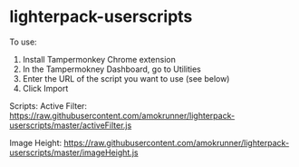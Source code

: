 # lighterpack-userscripts

To use:
1. Install Tampermonkey Chrome extension
2. In the Tampermokney Dashboard, go to Utilities
3. Enter the URL of the script you want to use (see below)
4. Click Import

Scripts:
Active Filter:
https://raw.githubusercontent.com/amokrunner/lighterpack-userscripts/master/activeFilter.js

Image Height:
https://raw.githubusercontent.com/amokrunner/lighterpack-userscripts/master/imageHeight.js
